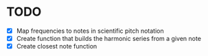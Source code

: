 # TODO
- [x] Map frequencies to notes in scientific pitch notation
- [x] Create function that builds the harmonic series from a given note
- [x] Create closest note function
